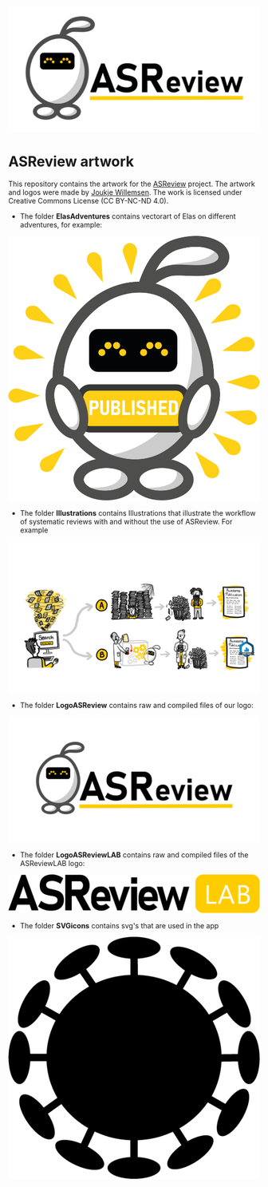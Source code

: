 [![ASReview](LogoASReview/JPG/RepoCardGithub1280x640.jpg)](https://github.com/asreview/asreview/)

# ASReview artwork

This repository contains the artwork for the [ASReview](https://github.com/asreview/asreview/) 
project. The artwork and logos were made by [Joukje Willemsen](https://joukjewillemsen.github.io/). The work is licensed under Creative Commons License (CC BY-NC-ND 4.0).

* The folder **ElasAdventures** contains vectorart of Elas on different adventures, for example:


![Balloons](ElasAdventures/ELASholdingSIGNS/PNG/BiggerSize/Published_extra.png)


* The folder **Illustrations** contains Illustrations that illustrate the workflow of systematic reviews with and without the use of ASReview. For example


![Illustrations](Illustrations/OtherVersions/AB_Awesomepublication.jpg)


* The folder **LogoASReview** contains raw and compiled files of our logo:


![Illustrations](LogoASReview/JPG/Horizontal_Lockup1280x640.jpg)


* The folder **LogoASReviewLAB** contains raw and compiled files of the ASReviewLAB logo:


![Illustrations](LogoASReviewLAB/PNG/Wordmark_LAB.png)


* The folder **SVGicons** contains svg's that are used in the app


![Illustrations](SVGicons/Corona/Corona24px24px.png)
